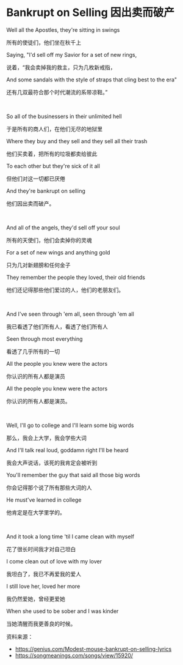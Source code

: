 # Bankrupt on Selling 因出卖而破产

Well all the Apostles, they're sitting in swings

所有的使徒们，他们坐在秋千上

Saying, "I'd sell off my Savior for a set of new rings,

说着，“我会卖掉我的救主，只为几枚新戒指，

And some sandals with the style of straps that cling best to the era"

还有几双最符合那个时代潮流的系带凉鞋。”

<br>

So all of the businessers in their unlimited hell

于是所有的商人们，在他们无尽的地狱里

Where they buy and they sell and they sell all their trash

他们买卖着，把所有的垃圾都卖给彼此

To each other but they're sick of it all

但他们对这一切都已厌倦

And they're bankrupt on selling

他们因出卖而破产。

<br>

And all of the angels, they'd sell off your soul

所有的天使们，他们会卖掉你的灵魂

For a set of new wings and anything gold

只为几对新翅膀和任何金子

They remember the people they loved, their old friends

他们还记得那些他们爱过的人，他们的老朋友们。

<br>

And I've seen through 'em all, seen through 'em all

我已看透了他们所有人，看透了他们所有人

Seen through most everything

看透了几乎所有的一切

All the people you knew were the actors

你认识的所有人都是演员

All the people you knew were the actors

你认识的所有人都是演员。

<br>

Well, I'll go to college and I'll learn some big words

那么，我会上大学，我会学些大词

And I'll talk real loud, goddamn right I'll be heard

我会大声说话，该死的我肯定会被听到

You'll remember the guy that said all those big words

你会记得那个说了所有那些大词的人

He must've learned in college

他肯定是在大学里学的。

<br>

And it took a long time 'til I came clean with myself

花了很长时间我才对自己坦白

I come clean out of love with my lover

我坦白了，我已不再爱我的爱人

I still love her, loved her more

我仍然爱她，曾经更爱她

When she used to be sober and I was kinder

当她清醒而我更善良的时候。



资料来源：
- https://genius.com/Modest-mouse-bankrupt-on-selling-lyrics
- https://songmeanings.com/songs/view/15920/
